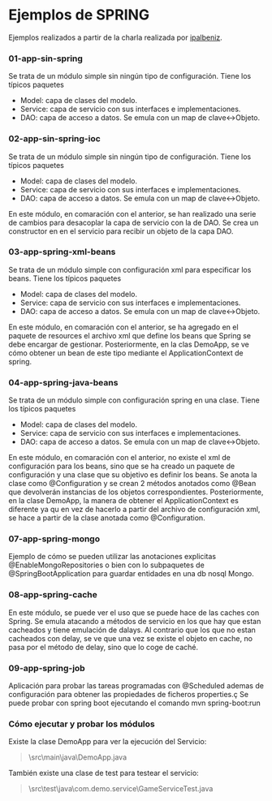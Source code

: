 # Ejemplos de SPRING

Ejemplos realizados a partir de la charla realizada por [ipalbeniz](https://github.com/ipalbeniz/charla-spring).

### 01-app-sin-spring
Se trata de un módulo simple sin ningún tipo de configuración. Tiene los típicos paquetes
* Model: capa de clases del modelo.
* Service: capa de servicio con sus interfaces e implementaciones.
* DAO: capa de acceso a datos. Se emula con un map de clave<->Objeto.

### 02-app-sin-spring-ioc
Se trata de un módulo simple sin ningún tipo de configuración. Tiene los típicos paquetes
* Model: capa de clases del modelo.
* Service: capa de servicio con sus interfaces e implementaciones.
* DAO: capa de acceso a datos. Se emula con un map de clave<->Objeto.

En este módulo, en comaración con el anterior, se han realizado una serie de cambios para desacoplar la capa de servicio con la de DAO. Se crea un constructor en en el servicio para recibir un objeto de la capa DAO.

### 03-app-spring-xml-beans
Se trata de un módulo simple con configuración xml para especificar los beans. Tiene los típicos paquetes
* Model: capa de clases del modelo.
* Service: capa de servicio con sus interfaces e implementaciones.
* DAO: capa de acceso a datos. Se emula con un map de clave<->Objeto.

En este módulo, en comaración con el anterior, se ha agregado en el paquete de resources el archivo xml que define los beans que Spring se debe encargar de gestionar. Posteriormente, en la clas DemoApp, se ve cómo obtener un bean de este tipo mediante el ApplicationContext de spring.

### 04-app-spring-java-beans
Se trata de un módulo simple con configuración spring en una clase. Tiene los típicos paquetes
* Model: capa de clases del modelo.
* Service: capa de servicio con sus interfaces e implementaciones.
* DAO: capa de acceso a datos. Se emula con un map de clave<->Objeto.

En este módulo, en comaración con el anterior, no existe el xml de configuración para los beans, sino que se ha creado un paquete de configuración y una clase que su objetivo es definir los beans. Se anota la clase como @Configuration y se crean 2 métodos anotados como @Bean que devolverán instancias de los objetos correspondientes. Posteriormente, en la clase DemoApp, la manera de obtener el ApplicationContext es diferente ya qu en vez de hacerlo a partir del archivo de configuración xml, se hace a partir de la clase anotada como @Configuration.

### 07-app-spring-mongo
Ejemplo de cómo se pueden utilizar las anotaciones explicitas @EnableMongoRepositories o bien con lo subpaquetes de @SpringBootApplication para guardar entidades en una db nosql Mongo.

### 08-app-spring-cache
En este módulo, se puede ver el uso que se puede hace de las caches con Spring. Se emula atacando a métodos de servicio en los que hay que estan cacheados y tiene emulación de dalays. Al contrario que los que no estan cacheados con delay, se ve que una vez se existe el objeto en cache, no pasa por el método de delay, sino que lo coge de caché.

### 09-app-spring-job
Aplicación para probar las tareas programadas con @Scheduled ademas de configuración para obtener las propiedades de ficheros properties.ç
Se puede probar con spring boot ejecutando el comando mvn spring-boot:run

### Cómo ejecutar y probar los módulos
Existe la clase DemoApp para ver la ejecución del Servicio:
> \src\main\java\DemoApp.java

También existe una clase de test para testear el servicio:
> \src\test\java\com.demo.service\GameServiceTest.java

